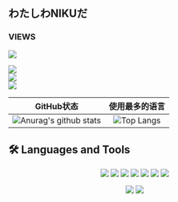 ## わたしわNIKUだ
### VIEWS
![](https://count.getloli.com/get/@ikunsaikou.github.readme)

<p align="">
<a target="_blank" href="https://space.bilibili.com/784208"><img target="_blank" src="https://img.shields.io/badge/Bilibili-我的B站-00A1D6?style=for-the-badge&logo=Bilibili&labelColor=ffffff"/></a>
</br>
<a target="_blank" href="http://www.nikusaikou.com./"><img src="https://img.shields.io/badge/Blog-我的Blog-181717?style=for-the-badge&logo=?logo=appveyor&logoColor=181717&labelColor=ffffff"/></a>
</br>
<a target="_blank" href="https://www.youtube.com/channel/UCfQpx6C9EfkispJNY9VL9tQ"><img src="https://img.shields.io/youtube/channel/views/UCfQpx6C9EfkispJNY9VL9tQ?style=social"/></a>
</p>


|                          GitHub状态                          |                        使用最多的语言                        |
| :----------------------------------------------------------: | :----------------------------------------------------------: |
| ![Anurag's github stats](https://github-readme-stats.vercel.app/api?username=ikunsaikou&show_icons=true&theme=gotham) | ![Top Langs](https://github-readme-stats.vercel.app/api/top-langs/?username=ikunsaikou&&&layout=compact&theme=merko) |


## 🛠  Languages and Tools

<p align="center">
	<img src="https://img.shields.io/badge/C%23-4.0-2c006c?logo=c%20Sharp&logoColor=2c006c"/>
  <img src="https://img.shields.io/badge/C/C++-11-659ad2?logo=C%2B%2B&logoColor=659ad2"/>
  <img src="https://img.shields.io/badge/Python-3.8-326c9c?logo=Python&logoColor=326c9c"/>
  <img src="https://img.shields.io/badge/Java-8-e0161a?logo=Java&logoColor=e0161a"/>
	<img src="https://img.shields.io/badge/JavaScript-es6-efd81d?logo=JavaScript&logoColor=efd81d"/>
  <img src="https://img.shields.io/badge/Lua-5.0-000080?logo=Lua&logoColor=000080"/>
  <img src="https://img.shields.io/badge/HLSL-shader-black"/>
</p>

<p align="center">
<img src="https://img.shields.io/badge/Unity3D-2020-black"/>
<img src="https://img.shields.io/badge/Pytorch-1.9.1-orange"/>
</p>

